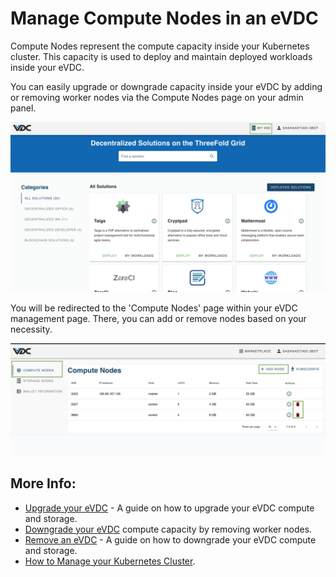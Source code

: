 # Manage Compute Nodes in an eVDC

Compute Nodes represent the compute capacity inside your Kubernetes cluster. This capacity is used to deploy and maintain deployed workloads inside your eVDC. 

You can easily upgrade or downgrade capacity inside your eVDC by adding or removing worker nodes via the Compute Nodes page on your admin panel.

![](img/myvdc.jpg)

You will be redirected to the 'Compute Nodes' page within your eVDC management page. There, you can add or remove nodes based on your necessity.

![](img/computenodes.jpg)

## More Info:

  - [Upgrade your eVDC](evdc_upgrade) - A guide on  how to upgrade your eVDC compute and storage.
  - [Downgrade your eVDC](evdc_downgrade) compute capacity by removing worker nodes.
  - [Remove an eVDC](evdc_remove) - A guide on how to downgrade your eVDC compute and storage.
  - [How to Manage your Kubernetes Cluster](evdc_k8s).